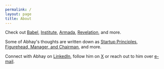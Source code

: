 ```yaml
---
permalink: /
layout: page
title: About
---
```


Check out [Babel](https://docs.google.com/document/d/1qBx1o99Xl0IkymHPNSt6EoHMvqAFBkCa3YYIprOKNeY/edit?usp=sharing), [Institute](https://docs.google.com/document/d/1DqfhQF1GK6DkGEXIoZ7ZGVEKW2AfWtEGeQHaHpldXZ0/edit?usp=sharing), [Armada](https://docs.google.com/document/d/1VcyclZebI9YbuyVcCHq84GYoNRBA4NyUGoOXQWYSRn8/edit?usp=sharing), [Revelation](https://docs.google.com/document/d/120TJzTx65JPgPQRGoTRJb0cv0fZRloHazql16mN_y_0/edit?usp=sharing), and more.

Some of Abhay's thoughts are written down as [Startup Principles](https://docs.google.com/document/d/1QFR3scxuGSY848qA7JDYEHI2uVB7f5nzIj_jIH7ihZQ/edit?usp=sharing), [Figurehead, Manager, and Chairman](https://docs.google.com/document/d/1ML5JQpD3M7icArxvhL3pfzJYsMYmI_f6rFBKacwhyUc/edit?usp=sharing), and more.

Connect with Abhay on [LinkedIn](https://www.linkedin.com/in/abhayvenkatesh/), follow him on [X](https://twitter.com/AbhayVenkatesh1) or reach out to him over [e-mail](mailto:abhay.venkatesh@gmail.com).
